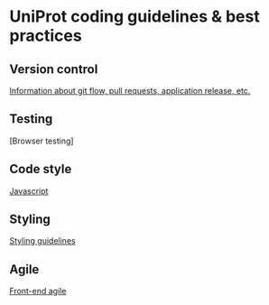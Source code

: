 # UniProt coding guidelines & best practices

## Version control
[Information about git flow, pull requests, application release, etc.](Version_control.md)

## Testing
[Browser testing]

## Code style
[Javascript](Javascript_code_style.md)

## Styling
[Styling guidelines](FrontEnd_specific.md)

## Agile
[Front-end agile](FrontEnd_agile.md)

